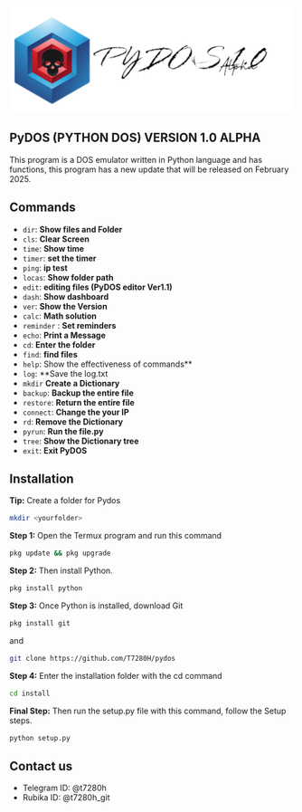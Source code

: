 ![PyDOS Logo](./IMG/Logo.png)
## PyDOS (PYTHON DOS) VERSION 1.0 ALPHA
This program is a DOS emulator written in Python language and has functions, this program has a new update that will be released on February 2025.
## Commands
- `dir`: **Show files and Folder**
- `cls`: **Clear Screen**
- `time`: **Show time**
- `timer`: **set the timer**
- `ping`: **ip test**
- `locas`: **Show folder path**
- `edit`: **editing files (PyDOS editor Ver1.1)**
- `dash`: **Show dashboard**
- `ver`: **Show the Version**
- `calc`: **Math solution**
- `reminder` : **Set reminders**
- `echo`: **Print a Message**
- `cd`: **Enter the folder**
- `find`: **find files**
- `help`: Show the effectiveness of commands**
- `log`: **Save the log.txt
- `mkdir` **Create a Dictionary**
- `backup`: **Backup the entire file**
- `restore`: **Return the entire file**
- `connect`: **Change the your IP**
- `rd`: **Remove the Dictionary**
- `pyrun`: **Run the file.py**
- `tree`: **Show the Dictionary tree**
- `exit`: **Exit PyDOS**
## Installation
**Tip:** Create a folder for Pydos
```bash
mkdir <yourfolder>
```
**Step 1:** Open the Termux program and run this command
```bash
pkg update && pkg upgrade
```
**Step 2:** Then install Python.
```bash
pkg install python
```
**Step 3:** Once Python is installed, download Git
```bash
pkg install git
```
and

```bash
git clone https://github.com/T7280H/pydos
```
**Step 4:** Enter the installation folder with the cd command
```bash
cd install
```
**Final Step:** Then run the setup.py file with this command, follow the Setup steps.
```bash
python setup.py
```
## Contact us
- Telegram ID: @t7280h
- Rubika ID: @t7280h_git
